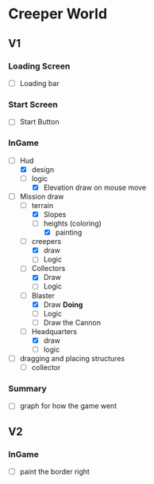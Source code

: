 # Creeper World
## V1
### Loading Screen
- [ ] Loading bar

### Start Screen
- [ ] Start Button

### InGame
- [ ] Hud
  - [X] design
  - [ ] logic
    - [X] Elevation draw on mouse move
- [ ] Mission draw
  - [ ] terrain
    - [X] Slopes
    - [ ] heights (coloring)
      - [X] painting
  - [ ] creepers
    - [X] draw
    - [ ] Logic
  - [ ] Collectors
    - [X] Draw 
    - [ ] Logic
  - [ ] Blaster
    - [X] Draw **Doing**
    - [ ] Logic
    - [ ] Draw the Cannon
  - [ ] Headquarters
    - [X] draw
    - [ ] logic
- [ ] dragging and placing structures
  - [ ] collector

### Summary
- [ ] graph for how the game went

## V2
### InGame
- [ ] paint the border right
